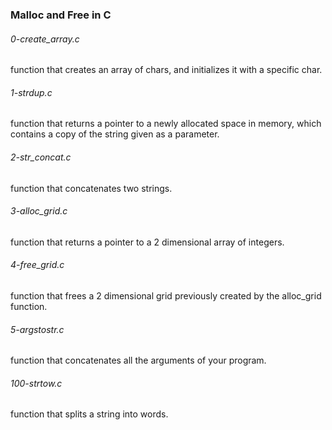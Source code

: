 ### Malloc and Free in C

###### 0-create_array.c

function that creates an array of chars, and initializes it with a specific char.

###### 1-strdup.c

 function that returns a pointer to a newly allocated space in memory, which
 contains a copy of the string given as a parameter.

###### 2-str_concat.c

function that concatenates two strings.

###### 3-alloc_grid.c

function that returns a pointer to a 2 dimensional array of integers.

###### 4-free_grid.c

 function that frees a 2 dimensional grid previously created by the
 alloc_grid function.

###### 5-argstostr.c

function that concatenates all the arguments of your program.

###### 100-strtow.c

function that splits a string into words.
